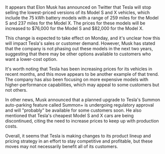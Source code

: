 It appears that Elon Musk has announced on Twitter that Tesla will stop selling the lowest-priced versions of its Model S and X vehicles, which include the 75 kWh battery models with a range of 259 miles for the Model S and 237 miles for the Model X. The prices for these models will be increased to $76,000 for the Model S and $82,000 for the Model X.

This change is expected to take effect on Monday, and it's unclear how this will impact Tesla's sales or customer demand. However, Musk has stated that the company is not phasing out these models in the next two years, suggesting that there may be other options available to customers who want a lower-cost option.

It's worth noting that Tesla has been increasing prices for its vehicles in recent months, and this move appears to be another example of that trend. The company has also been focusing on more expensive models with higher-performance capabilities, which may appeal to some customers but not others.

In other news, Musk announced that a planned upgrade to Tesla's Summon auto-parking feature called Summon+ is undergoing regulatory approval and will "probably" be available for some customers soon. He also mentioned that Tesla's cheapest Model S and X cars are being discontinued, citing the need to increase prices to keep up with production costs.

Overall, it seems that Tesla is making changes to its product lineup and pricing strategy in an effort to stay competitive and profitable, but these moves may not necessarily benefit all of its customers.